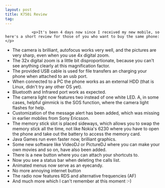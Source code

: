 ```yaml
---
layout: post
title: K750i Review
tag: 
---
```



                <p>It's been 4 days now since I received my new mobile, so here's a short review for those of you who want to buy the same phone:</p>
<ul>
    <li>The camera is brilliant, autofocus works very well, and the pictures are very sharp, even when you use 4x digital zoom.</li>
    <li>The 32x digital zoom is a little bit disproportionate, because you can't see anything clearly at this magnification factor.</li>
    <li>The provided USB cable is used for file transfers an charging your phone when attached to an usb port.</li>
    <li>When connected to a PC the phone works as an external HDD (that is Linux, didn't try any other OS yet).</li>
    <li>Bluetooth and Infrared port work as expected.</li>
    <li>The camera light now features two instead of one white LED. A, in some cases, helpful gimmick is the SOS function, where the camera light flashes for help.</li>
    <li>Customization of the message alert has been added, which was missing in earlier mobiles from Sony Ericsson.</li>
    <li>The memory stick slot is placed sideways, which allows you to swap the memory stick all the time, not like Nokia's 6230 where you have to open the phone and take out the battery to access the memory card.</li>
    <li>Java Games run even faster now, brilliant graphics.</li>
    <li>Some new software like VideoDJ or PictureDJ where you can make your own movies and so on, have also been added.</li>
    <li>There is a new button where you can attach your shortcuts to.</li>
    <li>Now you see a status bar when deleting the calls list.</li>
    <li>Animated menus now serve as an eyecandy.</li>
    <li>No more annoying internet button</li>
    <li>The radio now features RDS and alternative frequencies (AF)</li>
    <li>And much more which I can't remember at this moment :-)</li>
</ul>
            
